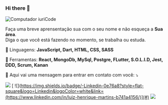 ### Hi there 👋

![Computador iuriCode](https://raw.githubusercontent.com/MicaelliMedeiros/micaellimedeiros/master/image/computer-illustration.png)

Faça uma breve aprensentação sua com o seu nome e não esqueça a **Sua área**.  
Diga o que você está fazendo no momento, se trabalha ou estuda.

🦄 Linguagens: **JavaScript, Dart, HTML, CSS, SASS**

💼 Ferramentas: **React, MongoDb, MySql, Postgre, FLutter, S.O.L.I.D, Jest, DDD, Scrum, Kanan**

💌 Aqui vai uma mensagem para entrar em contato com você: ⤵️

[![](https://img.shields.io/badge/-Gmail-FF0000?style=flat-square&labelColor=FF0000&logo=gmail&logoColor=white&link=LINK-DO-SEU-EMAIL)](#) [ ![](https://img.shields.io/badge/-Linkedin-0e76a8?style=flat-square&logo=Linkedin&logoColor=white&link=(https://www.linkedin.com/in/luiz-henrique-martins-b741a4156/)](#) [ ![](https://img.shields.io/badge/-WhatsApp-25d366?style=flat-square&labelColor=25d366&logo=whatsapp&logoColor=white&link=API-DO-SEU-WHATSAPP)](#)
